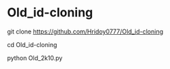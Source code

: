 # Old_id-cloning

git clone https://github.com/Hridoy0777/Old_id-cloning

cd Old_id-cloning

python Old_2k10.py
